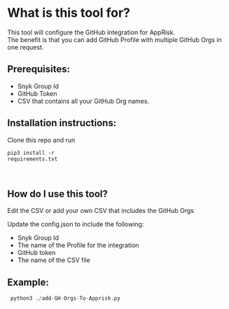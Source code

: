 # What is this tool for? <br>

This tool will configure the GitHub integration for AppRisk. <br>
The benefit is that you can add GitHub Profile with multiple GitHub Orgs in one request.


## Prerequisites:
- Snyk Group Id
- GitHub Token
- CSV that contains all your GitHub Org names.

## Installation instructions:

Clone this repo and run <pre><code>pip3 install -r requirements.txt</pre></code><br>

## How do I use this tool?<br>

Edit the CSV  or add your own CSV that includes the GitHub Orgs

Update the config.json to include the following:
- Snyk Group Id
- The name of the Profile for the integration
- GitHub token
- The name of the CSV file

## Example:
```python
 python3 ./add-GH-Orgs-To-Apprisk.py
```





